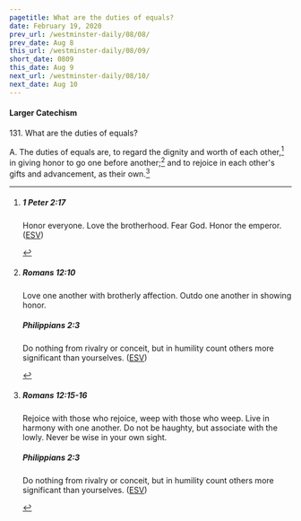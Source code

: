```yaml
---
pagetitle: What are the duties of equals?
date: February 19, 2020
prev_url: /westminster-daily/08/08/
prev_date: Aug 8
this_url: /westminster-daily/08/09/
short_date: 0809
this_date: Aug 9
next_url: /westminster-daily/08/10/
next_date: Aug 10
---
```


#### Larger Catechism

131\. What are the duties of equals?

A. The duties of equals are, to regard the dignity and worth of each other,[^fnref:wlc1] in giving honor to go one before another;[^fnref:wlc2] and to rejoice in each other's gifts and advancement, as their own.[^fnref:wlc3]


[^fnref:wlc1]: <div class="esv"><h5>1 Peter 2:17</h5> <div class="esv-text"><p id="p60002017.01-1">Honor everyone. Love the brotherhood. Fear God. Honor the emperor.  (<a href="http://www.esv.org" class="copyright">ESV</a>)</p> </div> </div>

[^fnref:wlc2]: <div class="esv"><h5>Romans 12:10</h5> <div class="esv-text"><p id="p45012010.01-1">Love one another with brotherly affection. Outdo one another in showing honor.</p> </div><h5>Philippians 2:3</h5> <div class="esv-text"><p id="p50002003.01-2">Do nothing from rivalry or conceit, but in humility count others more significant than yourselves.  (<a href="http://www.esv.org" class="copyright">ESV</a>)</p> </div> </div>

[^fnref:wlc3]: <div class="esv"><h5>Romans 12:15-16</h5> <div class="esv-text"><p id="p45012015.01-1">Rejoice with those who rejoice, weep with those who weep. Live in harmony with one another. Do not be haughty, but associate with the lowly. Never be wise in your own sight.</p> </div><h5>Philippians 2:3</h5> <div class="esv-text"><p id="p50002003.01-2">Do nothing from rivalry or conceit, but in humility count others more significant than yourselves.  (<a href="http://www.esv.org" class="copyright">ESV</a>)</p> </div> </div>

